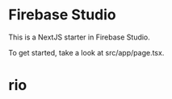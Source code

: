 # Firebase Studio

This is a NextJS starter in Firebase Studio.

To get started, take a look at src/app/page.tsx.



# rio
